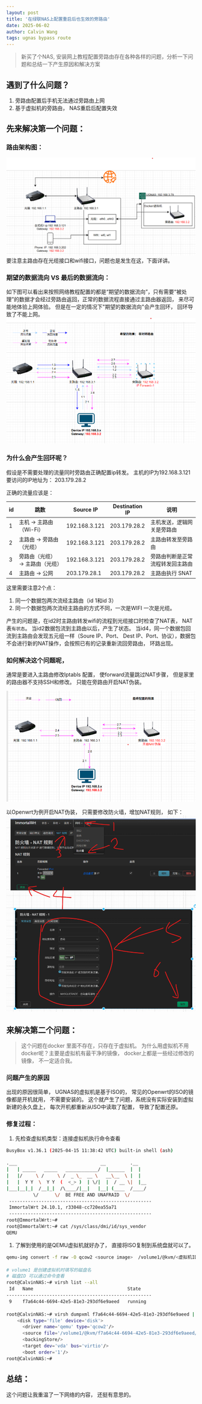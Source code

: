 ```yaml
---
layout: post
title: '在绿联NAS上配置重启后也生效的旁路由'
date: 2025-06-02
author: Calvin Wang
tags: ugnas bypass route
---
```


>  新买了个NAS, 安装网上教程配置旁路由存在各种各样的问题，分析一下问题和总结一下产生原因和解决方案

## 遇到了什么问题？
1. 旁路由配置后手机无法通过旁路由上网
2. 基于虚拟机的旁路由， NAS重启后配置失效

## 先来解决第一个问题：
### 路由架构图：
![路由架构](/assets/img/20205/nas-bypass-01.png)
要注意主路由存在光缆接口和wifi接口，问题也是发生在这，下面详讲。

### 期望的数据流向 VS 最后的数据流向：
如下图可以看出来按照网络教程配置的都是“期望的数据流向”，只有需要“被处理”的数据才会经过旁路由返回，正常的数据流程直接通过主路由器返回， 来尽可能地体验上网体验。
但是在一定的情况下"期望的数据流向"会产生回环， 回环导致了不能上网。
![期望的数据流向](/assets/img/20205/nas-bypass-02.png)

### 为什么会产生回环呢？
假设是不需要处理的流量同时旁路由正确配置ip转发。
主机的IP为192.168.3.121 要访问的IP地址为： 203.179.28.2

正确的流量应该是：

id|跳数                   |Source IP    |Destination IP |说明
-|-|-|-|-
1 |主机 → 主路由（Wi-Fi）	|192.168.3.121 |203.179.28.2  |主机发送，逻辑网关是旁路由
2 |主路由 → 旁路由（光缆）	 |192.168.3.121	|203.179.28.2  | 主路由转发至旁路由
3 |旁路由（光缆） → 主路由（光缆）|192.168.3.121 |203.179.28.2 | 旁路由判断是正常流程转发回主路由
4 |主路由 → 公网	| 203.179.28.1 |203.179.28.2 |主路由执行 SNAT

这里需要注意2个点：

1. 同一个数据包两次流经主路由（id 1和id 3）
2. 同一个数据包两次流经主路由的方式不同，一次是WIFI 一次是光缆。

产生的问题是，在id2时主路由转发wifi的流程到光缆接口时检查了NAT表， NAT表`有状态`。 当id2数据包流到主路由以后，产生了状态。
当id4，同一个数据包回流到主路由会发现五元组一样（Soure IP、Port、 Dest IP、Port、协议），数据包不会进行新的NAT操作，会按照已有的记录重新流回旁路由， 环路出现。

### 如何解决这个问题呢，
通常是要进入主路由修改Iptabls 配置， 使forward流量跳过NAT步骤， 但是家里的路由器不支持SSH和修改。
只能在旁路由开启NAT伪装。

![最终的数据流向](/assets/img/20205/nas-bypass-03.png)

以Openwrt为例开启NAT伪装， 只需要修改防火墙，增加NAT规则， 如下：
![](/assets/img/20205/nas-bypass-04.png)

## 来解决第二个问题：
> 这个问题在docker 里面不存在，只存在于虚拟机。 为什么用虚拟机不用docker呢？主要是虚拟机有最干净的镜像， docker上都是一些经过修改的镜像， 不一定适合我。

### 问题产生的原因
出现的原因很简单， UGNAS的虚拟机是基于ISO的， 常见的Openwrt的ISO的镜像都是开机就用， 不需要安装的。
这个就产生了问题，系统没有实际安装到虚拟新建的永久盘上， 每次开机都重新从ISO中读取了配置， 导致了配置还原。

### 修复过程：
1. 先检查虚拟机类型：连接虚拟机执行命令查看

```bash
BusyBox v1.36.1 (2025-04-15 11:38:42 UTC) built-in shell (ash)

.___                               __         .__
|   | _____   _____   ____________/  |______  |  |
|   |/     \ /     \ /  _ \_  __ \   __\__  \ |  |
|   |  Y Y  \  Y Y  (  <_> )  | \/|  |  / __ \|  |__
|___|__|_|  /__|_|  /\____/|__|   |__| (____  /____/
          \/      \/  BE FREE AND UNAFRAID  \/
 -----------------------------------------------------
 ImmortalWrt 24.10.1, r33048-cc720ea55a71
 -----------------------------------------------------
root@ImmortalWrt:~#
root@ImmortalWrt:~# cat /sys/class/dmi/id/sys_vendor
QEMU
```

1. 了解到使用的是QEMU虚拟机就好办了， 直接将ISO复制到系统盘就可以了。

```bash
qemu-img convert -f raw -O qcow2 <source image>  /volume1/@kvm/<虚拟机ID>/<磁盘ID>.qcow2

# volume1 是创建虚拟机时填写的磁盘名
# 磁盘ID 可以通过命令查看
root@CalvinNAS:~# virsh list --all
 Id   Name                                   State
------------------------------------------------------
 9    f7a64c44-6694-42e5-81e3-293df6e9aeed   running

root@CalvinNAS:~# virsh dumpxml f7a64c44-6694-42e5-81e3-293df6e9aeed | grep -A 5 "<disk type='file'"
    <disk type='file' device='disk'>
      <driver name='qemu' type='qcow2'/>
      <source file='/volume1/@kvm/f7a64c44-6694-42e5-81e3-293df6e9aeed/f7a64c44-6694-42e5-81e3-293df6e9aeed_383df052-a79a-471c-a43a-a1b48049a136.qcow2' index='1'/>
      <backingStore/>
      <target dev='vda' bus='virtio'/>
      <boot order='1'/>
root@CalvinNAS:~#
```

## 总结：
这个问题让我重温了一下网络的内容， 还挺有意思的。